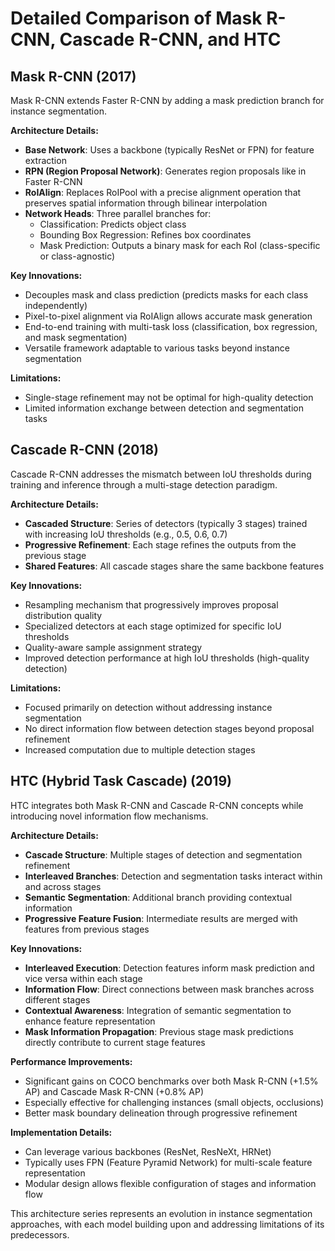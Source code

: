 # Detailed Comparison of Mask R-CNN, Cascade R-CNN, and HTC

## Mask R-CNN (2017)

Mask R-CNN extends Faster R-CNN by adding a mask prediction branch for instance segmentation.

**Architecture Details:**
- **Base Network**: Uses a backbone (typically ResNet or FPN) for feature extraction
- **RPN (Region Proposal Network)**: Generates region proposals like in Faster R-CNN
- **RoIAlign**: Replaces RoIPool with a precise alignment operation that preserves spatial information through bilinear interpolation
- **Network Heads**: Three parallel branches for:
  * Classification: Predicts object class
  * Bounding Box Regression: Refines box coordinates
  * Mask Prediction: Outputs a binary mask for each RoI (class-specific or class-agnostic)

**Key Innovations:**
- Decouples mask and class prediction (predicts masks for each class independently)
- Pixel-to-pixel alignment via RoIAlign allows accurate mask generation
- End-to-end training with multi-task loss (classification, box regression, and mask segmentation)
- Versatile framework adaptable to various tasks beyond instance segmentation

**Limitations:**
- Single-stage refinement may not be optimal for high-quality detection
- Limited information exchange between detection and segmentation tasks

## Cascade R-CNN (2018)

Cascade R-CNN addresses the mismatch between IoU thresholds during training and inference through a multi-stage detection paradigm.

**Architecture Details:**
- **Cascaded Structure**: Series of detectors (typically 3 stages) trained with increasing IoU thresholds (e.g., 0.5, 0.6, 0.7)
- **Progressive Refinement**: Each stage refines the outputs from the previous stage
- **Shared Features**: All cascade stages share the same backbone features

**Key Innovations:**
- Resampling mechanism that progressively improves proposal distribution quality
- Specialized detectors at each stage optimized for specific IoU thresholds
- Quality-aware sample assignment strategy
- Improved detection performance at high IoU thresholds (high-quality detection)

**Limitations:**
- Focused primarily on detection without addressing instance segmentation
- No direct information flow between detection stages beyond proposal refinement
- Increased computation due to multiple detection stages

## HTC (Hybrid Task Cascade) (2019)

HTC integrates both Mask R-CNN and Cascade R-CNN concepts while introducing novel information flow mechanisms.

**Architecture Details:**
- **Cascade Structure**: Multiple stages of detection and segmentation refinement
- **Interleaved Branches**: Detection and segmentation tasks interact within and across stages
- **Semantic Segmentation**: Additional branch providing contextual information
- **Progressive Feature Fusion**: Intermediate results are merged with features from previous stages

**Key Innovations:**
- **Interleaved Execution**: Detection features inform mask prediction and vice versa within each stage
- **Information Flow**: Direct connections between mask branches across different stages
- **Contextual Awareness**: Integration of semantic segmentation to enhance feature representation
- **Mask Information Propagation**: Previous stage mask predictions directly contribute to current stage features

**Performance Improvements:**
- Significant gains on COCO benchmarks over both Mask R-CNN (+1.5% AP) and Cascade Mask R-CNN (+0.8% AP)
- Especially effective for challenging instances (small objects, occlusions)
- Better mask boundary delineation through progressive refinement

**Implementation Details:**
- Can leverage various backbones (ResNet, ResNeXt, HRNet)
- Typically uses FPN (Feature Pyramid Network) for multi-scale feature representation
- Modular design allows flexible configuration of stages and information flow

This architecture series represents an evolution in instance segmentation approaches, with each model building upon and addressing limitations of its predecessors.
